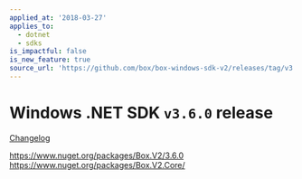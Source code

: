 ```yaml
---
applied_at: '2018-03-27'
applies_to:
  - dotnet
  - sdks
is_impactful: false
is_new_feature: true
source_url: 'https://github.com/box/box-windows-sdk-v2/releases/tag/v3.6.0'
---
```


# Windows .NET SDK `v3.6.0` release

[Changelog](https://github.com/box/box-windows-sdk-v2/blob/master/CHANGELOG.md[#360](https://github.com/box/box-windows-sdk/pull/360))

https://www.nuget.org/packages/Box.V2/3.6.0
https://www.nuget.org/packages/Box.V2.Core/